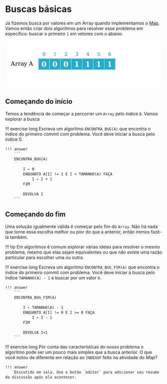 # Buscas básicas

Já fizemos busca por valores em um Array quando implementamos o [Map](../01-ADT/map.md). Vamos então criar dois algoritmos para resolver esse problema em específico: buscar o primeiro `1` em vetores com o abaixo.

![](array-bug-1.png)

## Começando do início

Temos a tendência de começar a percorrer um `Array` pelo índice `0`. Vamos explorar a busca 

!!! exercise long
    Escreva um algoritmo `ENCONTRA_BUG(A)` que encontra o índice do primeiro commit com problema. Você deve iniciar a busca pelo índice 0.

    !!! answer
        ```
        ENCONTRA_BUG(A)

            I ← 0
            ENQUANTO A[I] != 1 E I < TAMANHO(A) FAÇA
                I ← I + 1
            FIM

            DEVOLVA I
        ```



## Começando do fim

Uma solução igualmente válida é começar pelo fim do `Array`. Não há nada que torne essa escolha melhor ou pior do que a anterior, então iremos fazê-la também. 

!!! tip
    Em algoritmos é comum explorar várias ideias para resolver o mesmo problema, mesmo que elas sejam equivalentes ou que não existe uma razão particular para escolher uma ou outra.

!!! exercise long
    Escreva um algoritmo `ENCONTRA_BUG_FIM(A)` que encontra o índice do primeiro commit com problema. Você deve iniciar a busca pelo índice `TAMANHO(A) - 1` e buscar por um valor `0`.

    !!! answer
        ```
        ENCONTRA_BUG_FIM(A)

            I ← TAMANHO(A) - 1
            ENQUANTO A[I] != 0 E I >= 0 FAÇA
                I ← I - 1
            FIM

            DEVOLVA I+1
        ```


!!! exercise long 
    Por conta das características do nosso problema o algoritmo pode ser um pouco mais simples que a busca anterior. O que você notou de diferente em relação ao `INDEXOF` feito na atividade do *Map*?

    !!! answer
        Discutido em sala. Use o botão `editar` para adicionar seu resumo da discussão após ela acontecer. 